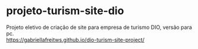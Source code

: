 # projeto-turism-site-dio
Projeto eletivo de criação de site para empresa de turismo DIO, versão para pc. <br>
https://gabriellafreitws.github.io/dio-turism-site-project/
